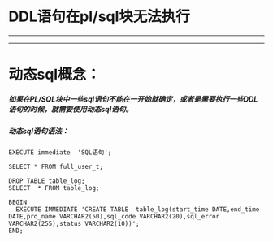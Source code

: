 # DDL语句在pl/sql块无法执行

-----------

---



# 动态sql概念：

#####      如果在PL/SQL块中一些sql语句不能在一开始就确定，或者是需要执行一些DDL语句的时候，就需要使用动态sql语句。

#####      动态sql语句语法：

```plsql
EXECUTE immediate  'SQL语句';
```



```plsql
SELECT * FROM full_user_t;

DROP TABLE table_log;
SELECT  * FROM table_log;

BEGIN
  EXECUTE IMMEDIATE 'CREATE TABLE  table_log(start_time DATE,end_time DATE,pro_name VARCHAR2(50),sql_code VARCHAR2(20),sql_error VARCHAR2(255),status VARCHAR2(10))'; 
END;
```

